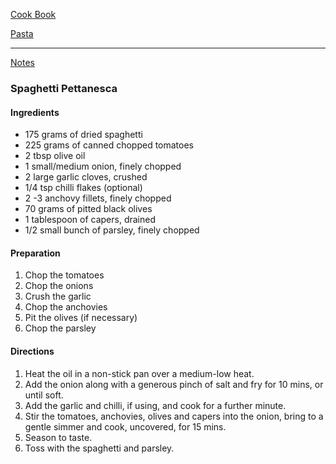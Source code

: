 [Cook Book](https://github.com/vmsmith/CookBook/blob/master/README.md)   

[Pasta](https://github.com/vmsmith/CookBook/blob/master/pasta.md)  

-----   

[Notes](https://github.com/vmsmith/CookBook/blob/master/notes.md)   

### Spaghetti Pettanesca   

#### Ingredients   
* 175 grams of dried spaghetti   
* 225 grams of canned chopped tomatoes   
* 2 tbsp olive oil   
* 1 small/medium onion, finely chopped   
* 2 large garlic cloves, crushed   
* 1/4 tsp chilli flakes (optional)   
* 2 -3 anchovy fillets, finely chopped   
* 70 grams of pitted black olives   
* 1 tablespoon of capers, drained   
* 1/2 small bunch of parsley, finely chopped   

#### Preparation   
1. Chop the tomatoes  
2. Chop the onions   
3. Crush the garlic  
4. Chop the anchovies  
5. Pit the olives (if necessary)  
6. Chop the parsley   

#### Directions   
1. Heat the oil in a non-stick pan over a medium-low heat.  
2. Add the onion along with a generous pinch of salt and fry for 10 mins, or until soft.  
3. Add the garlic and chilli, if using, and cook for a further minute.
4. Stir the tomatoes, anchovies, olives and capers into the onion, bring to a gentle simmer and cook, uncovered, for 15 mins.  
5. Season to taste.
6. Toss with the spaghetti and parsley.
